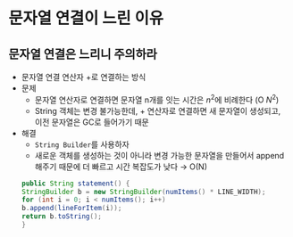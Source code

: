 # 문자열 연결이 느린 이유

## 문자열 연결은 느리니 주의하라

- 문자열 연결 연산자 +로 연결하는 방식
- 문제
    - 문자열 연산자로 연결하면 문자열 n개를 잇는 시간은 $n^2$에 비례한다 (O $N^2$)
    - String 객체는 변경 불가능한데, + 연산자로 연결하면 새 문자열이 생성되고, 이전 문자열은 GC로 들어가기 때문
- 해결
    - `String Builder`를 사용하자
    - 새로운 객체를 생성하는 것이 아니라 변경 가능한 문자열을 만들어서 append 해주기 때문에 더 빠르고 시간 복잡도가 낮다  → O(N)
  ```java
  public String statement() {
  StringBuilder b = new StringBuilder(numItems() * LINE_WIDTH);
  for (int i = 0; i < numItems(); i++)
  b.append(lineForItem(i));
  return b.toString();
  }
  ```